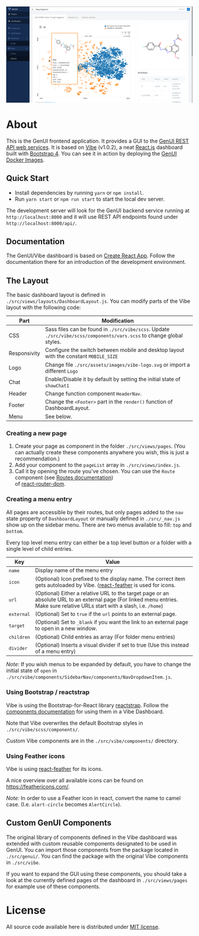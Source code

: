 <p align="center">
    <img src="assets/preview.png"/>
</p>

# About

This is the GenUI frontend application. It provides
a GUI to the [GenUI REST API web services](https://github.com/martin-sicho/genui/).
It is based on [Vibe](https://github.com/NiceDash/Vibe) (v1.0.2),
a neat [React.js](https://reactjs.org/) dashboard built with [Bootstrap 4](https://getbootstrap.com/docs/4.0/getting-started/introduction/).
You can see it in action by deploying the [GenUI Docker Images](https://martin-sicho.github.io/genui/docs/usage/install/docker.html).

## Quick Start

- Install dependencies by running `yarn` or `npm install`.
- Run `yarn start` or `npm run start` to start the local dev server.

The development server will look for the GenUI backend service running
at `http://localhost:8000` and it will use REST API endpoints found under 
`http://localhost:8000/api/`.

## Documentation

The GenUI/Vibe dashboard is based on [Create React App](https://create-react-app.dev/). 
Follow the documentation there for an introduction of the development environment.

## The Layout

The basic dashboard layout is defined in `./src/views/layouts/DashboardLayout.js`. 
You can modify parts of the Vibe layout with the following code:

Part | Modification
--- | ---
CSS | Sass files can be found in `./src/vibe/scss`. Update `./src/vibe/scss/components/vars.scss` to change global styles.
Responsivity | Configure the switch between mobile and desktop layout with the constant `MOBILE_SIZE`
Logo | Change file `./src/assets/images/vibe-logo.svg` or import a different `Logo`
Chat | Enable/Disable it by default by setting the initial state of `showChat1`
Header | Change function component `HeaderNav`.
Footer | Change the `<Footer>` part in the `render()` function of DashboardLayout.
Menu | See below.

### Creating a new page

1. Create your page as component in the folder `./src/views/pages`. (You can actually create these components anywhere you wish, this is just a recommendation.)
1. Add your component to the `pageList` array in `./src/views/index.js`.
1. Call it by opening the route you've chosen. You can use the `Route` component
(see [Routes documentation](https://reacttraining.com/react-router/web/api/Route/exact-bool))  
of [react-router-dom](https://reacttraining.com/react-router/web/guides/quick-start).

### Creating a menu entry

All pages are accessible by their routes, but only pages added to 
the `nav` state property of `DashboardLayout` or manually defined in `./src/_nav.js` 
show up on the sidebar menu. There are two menus available to fill: `top` and `bottom`.

Every top level menu entry can either be a top level button or a folder with a single level of child entries.

Key | Value
--- | ---
`name` | Display name of the menu entry
`icon` | (Optional) Icon prefixed to the display name. The correct item gets autoloaded by Vibe. ([react-feather](https://www.npmjs.com/package/react-feather) is used for icons.
`url` | (Optional) Either a relative URL to the target page or an absolute URL to an external page (For linked menu entries. Make sure relative URLs start with a slash, i.e. `/home`)
`external` | (Optional) Set to `true` if the `url` points to an external page.
`target` | (Optional) Set to `_blank` if you want the link to an external page to open in a new window.
`children` | (Optional) Child entries as array (For folder menu entries)
`divider` | (Optional) Inserts a visual divider if set to true (Use this instead of a menu entry)

*Note:* If you wish menus to be expanded by default, you have to change the initial state of `open` in `./src/vibe/components/SidebarNav/components/NavDropdownItem.js`.

### Using Bootstrap / reactstrap

Vibe is using the Bootstrap-for-React library [reactstrap](https://reactstrap.github.io/). 
Follow the [components documentation](https://reactstrap.github.io/components/) for using them 
in a Vibe Dashboard.

Note that Vibe overwrites the default Bootstrap styles in `./src/vibe/scss/components/`.

Custom Vibe components are in the `./src/vibe/components/` directory.

### Using Feather icons

Vibe is using [react-feather](https://www.npmjs.com/package/react-feather) for its icons.

A nice overview over all available icons can be found on <https://feathericons.com/>.

*Note:* In order to use a Feather icon in react, convert the name to camel case. (I.e. `alert-circle` becomes `AlertCircle`).

## Custom GenUI Components

The original library of components defined in the Vibe dashboard was extended with 
custom reusable components designated to be used in GenUI. You can import
those components from the package located in `./src/genui/`. You can find 
the package with the original Vibe components in `./src/vibe`. 

If you want to expand the GUI using these components, 
you should take a look at the currently defined pages 
of the dashboard in `./src/views/pages` for example use 
of these components.

# License

All source code available here is distributed under [MIT license](LICENSE).
